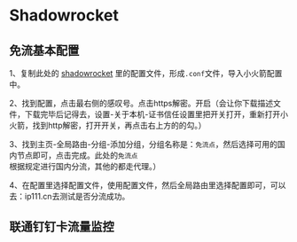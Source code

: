 # Shadowrocket

## 免流基本配置

1、复制此处的 [shadowrocket](https://github.com/to371/Shadowrocket/blob/main/%E5%85%8D%E6%B5%81%E5%9B%BD%E5%86%85%E5%A4%96%E5%88%86%E6%B5%81%E8%A7%84%E5%88%99.conf) 里的配置文件，形成`.conf`文件，导入小火箭配置中。

2、找到配置，点击最右侧的感叹号。点击https解密。开启（会让你下载描述文件，下载完毕后记得去，设置-关于本机-证书信任设置里把开关打开，重新打开小火箭，找到http解密，打开开关，再点击右上方的的勾。）

3、找到主页-全局路由-分组-添加分组，分组名称是：`免流点`，然后选择可用的国内节点即可，点击完成。此处的`免流点`根据规定进行国内分流，其他的都走代理。）

4、在配置里选择配置文件，使用配置文件，然后全局路由里选择配置即可，可以去：ip111.cn去测试是否分流成功。

## 联通钉钉卡流量监控

